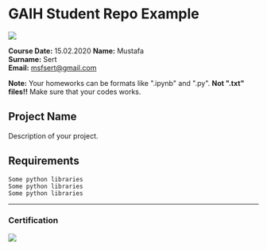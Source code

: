 # GAIH Student Repo Example
![](img/logo.png)

**Course Date:** 15.02.2020 
**Name:** Mustafa  
**Surname:** Sert  
**Email:** msfsert@gmail.com  

**Note:** Your homeworks can be formats like ".ipynb" and ".py". **Not ".txt" files!!** Make sure that your codes works.  

## Project Name
Description of your project.

## Requirements
```
Some python libraries
Some python libraries
Some python libraries
```
---

### Certification
![](img/certificate_ex.png)

